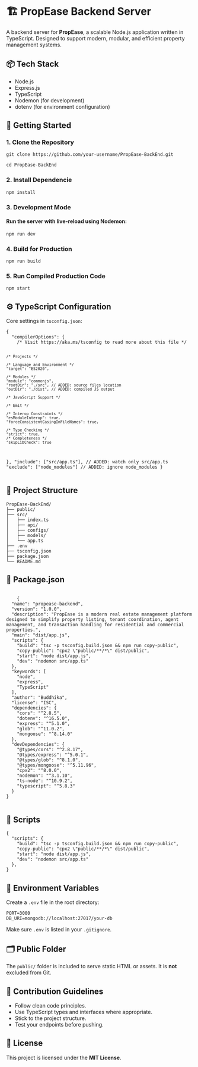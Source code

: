 <h1>🏗️ PropEase Backend Server</h1>
  <p>A backend server for <strong>PropEase</strong>, a scalable Node.js application written in TypeScript. Designed to support modern, modular, and efficient property management systems.</p>

  <div class="section">
    <h2>📦 Tech Stack</h2>
    <ul>
      <li>Node.js</li>
      <li>Express.js</li>
      <li>TypeScript</li>
      <li>Nodemon (for development)</li>
      <li>dotenv (for environment configuration)</li>
    </ul>
  </div>

  <div class="section">
    <h2>🚀 Getting Started</h2>
    <h3>1. Clone the Repository</h3>
    <pre><code>git clone https://github.com/your-username/PropEase-BackEnd.git</code></pre> <pre><code>cd PropEase-BackEnd</code></pre>
    <h3>2. Install Dependencie</h3>
    <pre><code>npm install</code></pre>
    <h3>3. Development Mode</h3>
    <h4>Run the server with live-reload using Nodemon:</h4>
    <pre><code>npm run dev</code></pre>
    <h3>4. Build for Production</h3>
    <pre><code>npm run build</code></pre>
    <h3>5. Run Compiled Production Code</h3>
    <pre><code>npm start</code></pre>
  </div>

  <div class="section">
    <h2>⚙️ TypeScript Configuration</h2>
    <p>Core settings in <code>tsconfig.json</code>:</p>
    <pre><code>{
  "compilerOptions": {
    /* Visit https://aka.ms/tsconfig to read more about this file */

    /* Projects */

    /* Language and Environment */
    "target": "ES2020",

    /* Modules */
    "module": "commonjs",
    "rootDir": "./src", // ADDED: source files location
    "outDir": "./dist", // ADDED: compiled JS output

    /* JavaScript Support */

    /* Emit */

    /* Interop Constraints */
    "esModuleInterop": true,
    "forceConsistentCasingInFileNames": true,

    /* Type Checking */
    "strict": true,
    /* Completeness */
    "skipLibCheck": true

},
"include": ["src/app.ts"], // ADDED: watch only src/app.ts
"exclude": ["node_modules"] // ADDED: ignore node_modules
}
</code></pre>

  </div>

  <div class="section">
    <h2>📁 Project Structure</h2>
    <pre><code>PropEase-BackEnd/
├── public/
├── src/
│   ├── index.ts
│   ├── api/
│   ├── configs/
│   ├── models/
│   └── app.ts
├── .env
├── tsconfig.json
├── package.json
└── README.md</code></pre>
  </div>

  <div class="section">
    <h2>📜 Package.json</h2>
    <pre><code>
    {
  "name": "propease-backend",
  "version": "1.0.0",
  "description": "PropEase is a modern real estate management platform designed to simplify property listing, tenant coordination, agent management, and transaction handling for residential and commercial properties.",
  "main": "dist/app.js",
  "scripts": {
    "build": "tsc -p tsconfig.build.json && npm run copy-public",
    "copy-public": "cpx2 \"public/**/*\" dist/public",
    "start": "node dist/app.js",
    "dev": "nodemon src/app.ts"
  },
  "keywords": [
    "node",
    "express",
    "TypeScript"
  ],
  "author": "Buddhika",
  "license": "ISC",
  "dependencies": {
    "cors": "^2.8.5",
    "dotenv": "^16.5.0",
    "express": "^5.1.0",
    "glob": "^11.0.2",
    "mongoose": "^8.14.0"
  },
  "devDependencies": {
    "@types/cors": "^2.8.17",
    "@types/express": "^5.0.1",
    "@types/glob": "^8.1.0",
    "@types/mongoose": "^5.11.96",
    "cpx2": "^8.0.0",
    "nodemon": "^3.1.10",
    "ts-node": "^10.9.2",
    "typescript": "^5.8.3"
  }
}
    </code></pre>
  </div>

  <div class="section">
    <h2>📜 Scripts</h2>
    <pre><code>{
  "scripts": {
    "build": "tsc -p tsconfig.build.json && npm run copy-public",
    "copy-public": "cpx2 \"public/**/*\" dist/public",
    "start": "node dist/app.js",
    "dev": "nodemon src/app.ts"
  },
}</code></pre>
  </div>

  <div class="section">
    <h2>🔐 Environment Variables</h2>
    <p>Create a <code>.env</code> file in the root directory:</p>
    <pre><code>PORT=3000
DB_URI=mongodb://localhost:27017/your-db</code></pre>
    <p>Make sure <code>.env</code> is listed in your <code>.gitignore</code>.</p>
  </div>

  <div class="section">
    <h2>🗂️ Public Folder</h2>
    <p>The <code>public/</code> folder is included to serve static HTML or assets. It is <strong>not</strong> excluded from Git.</p>
  </div>

  <div class="section">
    <h2>🤝 Contribution Guidelines</h2>
    <ul>
      <li>Follow clean code principles.</li>
      <li>Use TypeScript types and interfaces where appropriate.</li>
      <li>Stick to the project structure.</li>
      <li>Test your endpoints before pushing.</li>
    </ul>
  </div>

  <div class="section">
    <h2>📄 License</h2>
    <p>This project is licensed under the <strong>MIT License</strong>.</p>
  </div>
